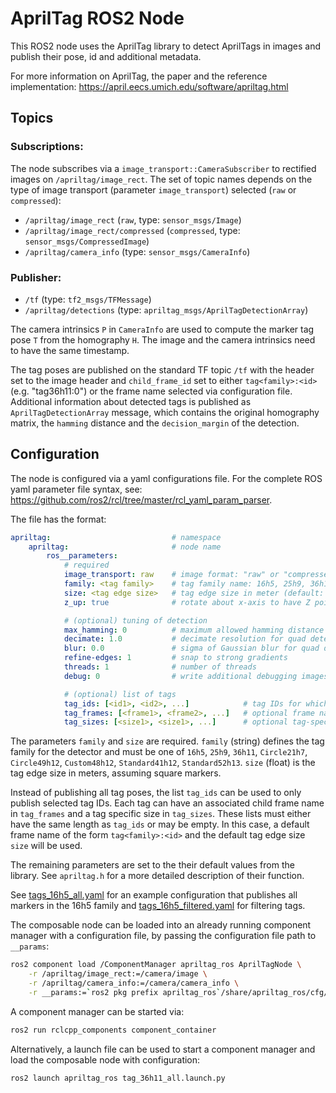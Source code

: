# AprilTag ROS2 Node

This ROS2 node uses the AprilTag library to detect AprilTags in images and publish their pose, id and additional metadata.

For more information on AprilTag, the paper and the reference implementation: https://april.eecs.umich.edu/software/apriltag.html

## Topics

### Subscriptions:
The node subscribes via a `image_transport::CameraSubscriber` to rectified images on `/apriltag/image_rect`. The set of topic names depends on the type of image transport (parameter `image_transport`) selected (`raw` or `compressed`):
- `/apriltag/image_rect` (`raw`, type: `sensor_msgs/Image`)
- `/apriltag/image_rect/compressed` (`compressed`, type: `sensor_msgs/CompressedImage`)
- `/apriltag/camera_info` (type: `sensor_msgs/CameraInfo`)

### Publisher:
- `/tf` (type: `tf2_msgs/TFMessage`)
- `/apriltag/detections` (type: `apriltag_msgs/AprilTagDetectionArray`)

The camera intrinsics `P` in `CameraInfo` are used to compute the marker tag pose `T` from the homography `H`. The image and the camera intrinsics need to have the same timestamp.

The tag poses are published on the standard TF topic `/tf` with the header set to the image header and `child_frame_id` set to either `tag<family>:<id>` (e.g. "tag36h11:0") or the frame name selected via configuration file. Additional information about detected tags is published as `AprilTagDetectionArray` message, which contains the original homography  matrix, the `hamming` distance and the `decision_margin` of the detection.

## Configuration

The node is configured via a yaml configurations file. For the complete ROS yaml parameter file syntax, see: https://github.com/ros2/rcl/tree/master/rcl_yaml_param_parser.

The file has the format:
```YAML
apriltag:                           # namespace
    apriltag:                       # node name
        ros__parameters:
            # required
            image_transport: raw    # image format: "raw" or "compressed" (default: raw)
            family: <tag family>    # tag family name: 16h5, 25h9, 36h11 (default: 36h11)
            size: <tag edge size>   # tag edge size in meter (default: 2.0)
            z_up: true              # rotate about x-axis to have Z pointing upwards (default: false)

            # (optional) tuning of detection
            max_hamming: 0          # maximum allowed hamming distance (corrected bits)
            decimate: 1.0           # decimate resolution for quad detection
            blur: 0.0               # sigma of Gaussian blur for quad detection
            refine-edges: 1         # snap to strong gradients
            threads: 1              # number of threads
            debug: 0                # write additional debugging images to current working directory

            # (optional) list of tags
            tag_ids: [<id1>, <id2>, ...]            # tag IDs for which to publish transform
            tag_frames: [<frame1>, <frame2>, ...]   # optional frame names
            tag_sizes: [<size1>, <size1>, ...]      # optional tag-specific edge size
```

The parameters `family` and `size` are required. `family` (string) defines the tag family for the detector and must be one of `16h5`, `25h9`, `36h11`, `Circle21h7`, `Circle49h12`, `Custom48h12`, `Standard41h12`, `Standard52h13`. `size` (float) is the tag edge size in meters, assuming square markers.

Instead of publishing all tag poses, the list `tag_ids` can be used to only publish selected tag IDs. Each tag can have an associated child frame name in `tag_frames` and a tag specific size in `tag_sizes`. These lists must either have the same length as `tag_ids` or may be empty. In this case, a default frame name of the form `tag<family>:<id>` and the default tag edge size `size` will be used.

The remaining parameters are set to the their default values from the library. See `apriltag.h` for a more detailed description of their function.

See [tags_16h5_all.yaml](cfg/tags_16h5_all.yaml) for an example configuration that publishes all markers in the 16h5 family and [tags_16h5_filtered.yaml](cfg/tags_16h5_filtered.yaml) for filtering tags.

The composable node can be loaded into an already running component manager with a configuration file, by passing the configuration file path to `__params`:
```bash
ros2 component load /ComponentManager apriltag_ros AprilTagNode \
    -r /apriltag/image_rect:=/camera/image \
    -r /apriltag/camera_info:=/camera/camera_info \
    -r __params:=`ros2 pkg prefix apriltag_ros`/share/apriltag_ros/cfg/tags_16h5_all.yaml
```
A component manager can be started via:
```bash
ros2 run rclcpp_components component_container
```

Alternatively, a launch file can be used to start a component manager and load the composable node with configuration:
```bash
ros2 launch apriltag_ros tag_36h11_all.launch.py
```

